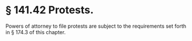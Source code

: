# § 141.42   Protests.

Powers of attorney to file protests are subject to the requirements set forth in § 174.3 of this chapter. 




